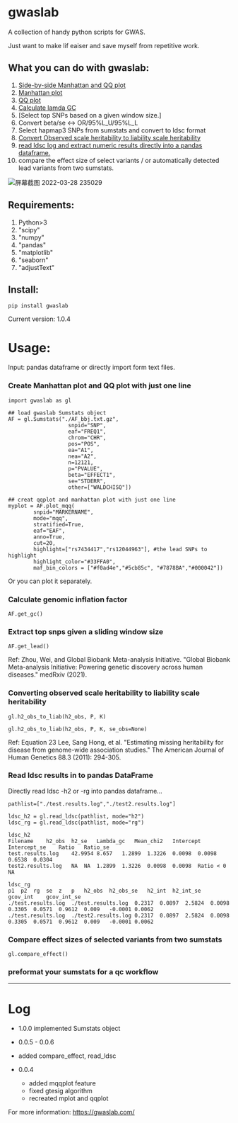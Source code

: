 # gwaslab
A collection of handy python scripts for GWAS. 

Just want to make lif eaiser and save myself from repetitive work.

## What you can do with gwaslab:
1. [Side-by-side Manhattan and QQ plot](#create-manhattan-plot-and-qq-plot-with-just-one-line)
2. [Manhattan plot](#manhattan-plot)
3. [QQ plot](#qq-plot)
4. [Calculate lamda GC](#calculate-genomic-inflation-factor)
5. [Select top SNPs based on a given window size.]
6. Convert beta/se <-> OR/95%L_U/95%L_L
7. Select hapmap3 SNPs from sumstats and convert to ldsc format
8. [Convert Observed scale heritability to liability scale heritability](#converting-observed-scale-heritability-to-liability-scale-heritability)
9. [read ldsc log and extract numeric results directly into a pandas dataframe.](#read-ldsc-results-in-to-pandas-dataframe)
10. compare the effect size of select variants / or automatically detected lead variants from two sumstats.

![屏幕截图 2022-03-28 235029](https://user-images.githubusercontent.com/40289485/160425251-63549fcd-73b8-4328-b00d-d7b83e26d4e9.jpg)


## Requirements:
1. Python>3  
2. "scipy"  
3. "numpy"  
4. "pandas"  
5. "matplotlib"  
6. "seaborn" 
7. "adjustText"

## Install:
```
pip install gwaslab
```
Current version: 1.0.4

# Usage:

Input: pandas dataframe or directly import form text files.

### Create Manhattan plot and QQ plot with just one line
```
import gwaslab as gl

## load gwaslab Sumstats object
AF = gl.Sumstats("./AF_bbj.txt.gz",
                   snpid="SNP",
                   eaf="FREQ1",
                   chrom="CHR",
                   pos="POS",
                   ea="A1",
                   nea="A2",
                   n=12121,
                   p="PVALUE",
                   beta="EFFECT1",
                   se="STDERR",
                   other=["WALDCHISQ"])

## creat qqplot and manhattan plot with just one line
myplot = AF.plot_mqq(
        snpid="MARKERNAME",
        mode="mqq",
        stratified=True,
        eaf="EAF",
        anno=True,
        cut=20,
        highlight=["rs7434417","rs12044963"], #the lead SNPs to highlight
        highlight_color="#33FFA0", 
        maf_bin_colors = ["#f0ad4e","#5cb85c", "#7878BA","#000042"])
```
Or you can plot it separately.

### Calculate genomic inflation factor
```
AF.get_gc()
```

### Extract top snps given a sliding window size

```
AF.get_lead()
```
Ref:
Zhou, Wei, and Global Biobank Meta-analysis Initiative. "Global Biobank Meta-analysis Initiative: Powering genetic discovery across human diseases." medRxiv (2021).

### Converting observed scale heritability to liability scale heritability
```
gl.h2_obs_to_liab(h2_obs, P, K)

gl.h2_obs_to_liab(h2_obs, P, K, se_obs=None)
```
Ref: 
Equation 23
Lee, Sang Hong, et al. "Estimating missing heritability for disease from genome-wide association studies." The American Journal of Human Genetics 88.3 (2011): 294-305.


### Read ldsc results in to pandas DataFrame

Directly read ldsc -h2 or -rg into pandas dataframe...

```
pathlist=["./test.results.log","./test2.results.log"]

ldsc_h2 = gl.read_ldsc(pathlist, mode="h2")
ldsc_rg = gl.read_ldsc(pathlist, mode="rg")

ldsc_h2
Filename	h2_obs	h2_se	Lambda_gc	Mean_chi2	Intercept	Intercept_se	Ratio	Ratio_se
test.results.log	42.9954	8.657	1.2899	1.3226	0.0098	0.0098	0.6538	0.0304
test2.results.log	NA	NA	1.2899	1.3226	0.0098	0.0098	Ratio < 0	NA

ldsc_rg
p1	p2	rg	se	z	p	h2_obs	h2_obs_se	h2_int	h2_int_se	gcov_int	gcov_int_se
./test.results.log	./test.results.log	0.2317	0.0897	2.5824	0.0098	0.3305	0.0571	0.9612	0.009	-0.0001	0.0062
./test.results.log	./test2.results.log	0.2317	0.0897	2.5824	0.0098	0.3305	0.0571	0.9612	0.009	-0.0001	0.0062

```

### Compare effect sizes of selected variants from two sumstats
```
gl.compare_effect()
```

### preformat your sumstats for a qc workflow



--------------------------
# Log
- 1.0.0 implemented Sumstats object

- 0.0.5 - 0.0.6
- added  compare_effect, read_ldsc 

- 0.0.4  
  -  added mqqplot feature
  -  fixed gtesig algorithm
  -  recreated mplot and qqplot


For more information: 
https://gwaslab.com/
